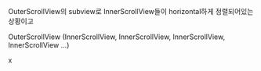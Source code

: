 OuterScrollView의 subview로 InnerScrollView들이 horizontal하게 정렬되어있는 상황이고

OuterScrollView
(InnerScrollView, InnerScrollView, InnerScrollView, InnerScrollView ...)

x